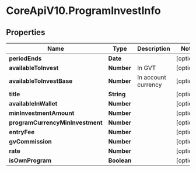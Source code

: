 # CoreApiV10.ProgramInvestInfo

## Properties
Name | Type | Description | Notes
------------ | ------------- | ------------- | -------------
**periodEnds** | **Date** |  | [optional] 
**availableToInvest** | **Number** | In GVT | [optional] 
**availableToInvestBase** | **Number** | In account currency | [optional] 
**title** | **String** |  | [optional] 
**availableInWallet** | **Number** |  | [optional] 
**minInvestmentAmount** | **Number** |  | [optional] 
**programCurrencyMinInvestment** | **Number** |  | [optional] 
**entryFee** | **Number** |  | [optional] 
**gvCommission** | **Number** |  | [optional] 
**rate** | **Number** |  | [optional] 
**isOwnProgram** | **Boolean** |  | [optional] 


